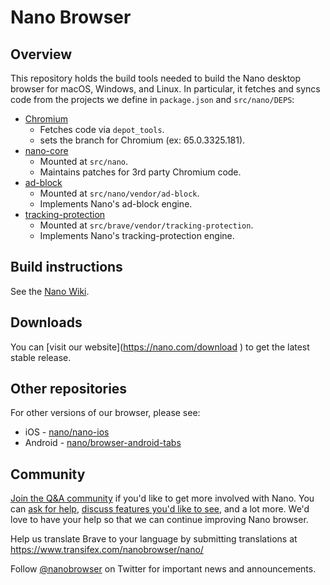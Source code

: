 # Nano Browser


## Overview

This repository holds the build tools needed to build the Nano desktop browser for macOS, Windows, and Linux.  In particular, it fetches and syncs code from the projects we define in `package.json` and `src/nano/DEPS`:

  - [Chromium](https://chromium.googlesource.com/chromium/src.git)
    - Fetches code via `depot_tools`.
    - sets the branch for Chromium (ex: 65.0.3325.181).
  - [nano-core](https://github.com/nano/nano-core)
    - Mounted at `src/nano`.
    - Maintains patches for 3rd party Chromium code.
  - [ad-block](https://github.com/nano/ad-block)
    - Mounted at `src/nano/vendor/ad-block`.
    - Implements Nano's ad-block engine.
  - [tracking-protection](https://github.com/Nano/tracking-protection)
    - Mounted at `src/brave/vendor/tracking-protection`.
    - Implements Nano's tracking-protection engine.

## Build instructions

See the [Nano Wiki](https://github.com/nano/nano-browser/wiki).

## Downloads

You can [visit our website](https://nano.com/download <in maintenance>) to get the latest stable release.

## Other repositories

For other versions of our browser, please see:

* iOS - [nano/nano-ios](https://github.com/nano/nano-ios)
* Android - [nano/browser-android-tabs](https://github.com/nano/browser-android-tabs)

## Community

[Join the Q&A community](https://community.nano.com/) if you'd like to get more involved with Nano. You can [ask for help](https://community.nano.com/c/support-and-troubleshooting),
[discuss features you'd like to see](https://community.nano.com/c/nano-feature-requests), and a lot more. We'd love to have your help so that we can continue improving Nano browser.

Help us translate Brave to your language by submitting translations at https://www.transifex.com/nanobrowser/nano/

Follow [@nanobrowser](https://twitter.com/nanobrowser) on Twitter for important news and announcements.
